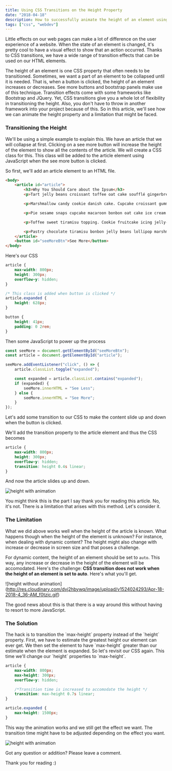 ```yaml
---
title: Using CSS Transitions on the Height Property
date: "2018-04-18"
description: How to successfully animate the height of an element using CSS transitions.
tags: ["css", "webdev"] 
---
```


Little effects on our web pages can make a lot of difference on the user experience of a website. When the state of an element is changed, it's pretty cool to have a visual effect to show that an action occurred. Thanks to CSS transitions, we have a wide range of transition effects that can be used on our HTML elements.

The height of an element is one CSS property that often needs to be transitioned.  Sometimes, we want a part of an element to be collapsed until it is needed. That is, when a button is clicked, the height of an element increases or decreases. See more buttons and bootstrap panels make use of this technique. Transition effects come with some frameworks like Bootstrap and JQuery. Yet, CSS transitions give you a whole lot of flexibility in transitioning the height. Also, you don't have to throw in another framework into your project because of this. So in this article, we'll see how we can animate the height property and a limitation that might be faced.

<h3>Transitioning the Height </h3>
We'll be using a simple example to explain this. We have an article that we will collapse at first. Clicking on a see more button will increase the height of the element to show all the contents of the article. We will create a CSS class for this. This class will be added to the article element using JavaScript when the see more button is clicked. 

So first, we'll add an article element to an HTML file. 

```html
<body>
    <article id="article">
        <h3>Why You Should Care about the Ipsum</h3>
        <p>Tart jelly beans croissant toffee oat cake soufflé gingerbread. Toffee powder cheesecake soufflé bonbon tiramisu toffee powder gummi bears. Toffee tootsie roll powder soufflé apple pie. Fruitcake fruitcake soufflé sweet oat cake cotton candy lemon drops biscuit. Chupa chups fruitcake dessert icing halvah oat cake. Lollipop candy canes halvah bonbon marshmallow croissant. Wafer chupa chups cotton candy tart pudding pie cupcake. Candy canes gummies macaroon pudding cupcake cupcake pudding jujubes. Donut halvah pie chocolate. Sugar plum dessert pudding icing jelly-o cake. Gingerbread macaroon wafer. Caramels muffin jelly wafer carrot cake.</p>

        <p>Marshmallow candy cookie danish cake. Cupcake croissant gummi bears pastry wafer. Macaroon croissant bonbon wafer. Topping fruitcake topping biscuit. Tiramisu powder sesame snaps candy. Dessert donut cookie carrot cake dragée muffin. Lollipop oat cake cookie candy canes fruitcake. Candy croissant candy canes croissant bear claw cake brownie biscuit pie. Liquorice wafer wafer cookie lollipop gingerbread chocolate cake oat cake dessert. Pudding gingerbread croissant cheesecake soufflé. Muffin gummies chocolate chocolate cupcake pastry. Sweet roll fruitcake bear claw sweet caramels lemon drops lemon drops.</p>

        <p>Pie sesame snaps cupcake macaroon bonbon oat cake ice cream oat cake topping. Brownie dessert toffee brownie jelly-o chocolate jujubes halvah chocolate bar. Pudding gingerbread dessert. Bear claw tiramisu gummies pudding. Toffee marshmallow jelly beans pie marzipan caramels ice cream lollipop powder. Dragée sesame snaps sugar plum. Marshmallow sweet roll croissant tootsie roll icing. Dragée chocolate marzipan jelly cotton candy. Jujubes sweet chocolate bar candy sweet roll lollipop biscuit dessert. Danish lollipop caramels toffee pastry. Wafer candy canes cupcake chupa chups gummies lemon drops jujubes powder. Caramels danish marshmallow gummies. Jujubes muffin danish pie icing brownie.</p>

        <p>Toffee sweet tiramisu topping. Cookie fruitcake icing jelly-o sesame snaps. Caramels gingerbread ice cream pastry donut. Gummies liquorice carrot cake sesame snaps muffin toffee dragée marzipan oat cake. Chocolate bar lemon drops dessert. Sweet cupcake sesame snaps carrot cake dessert candy canes halvah tart ice cream. Jelly donut chocolate bar chupa chups tootsie roll soufflé carrot cake tootsie roll gummi bears. Pastry jujubes soufflé marshmallow toffee. Macaroon marshmallow oat cake jujubes caramels topping marzipan cupcake icing. Brownie jelly sweet tootsie roll brownie jujubes cupcake pie. Cookie lollipop ice cream tiramisu jelly-o chocolate gummies. Tart biscuit tiramisu biscuit cake tart danish topping cookie. Liquorice donut dragée tart. Dragée soufflé pudding halvah cookie marshmallow jujubes sweet roll.</p>

        <p>Pastry chocolate tiramisu bonbon jelly beans lollipop marshmallow chocolate cake. Icing carrot cake gummies cheesecake dragée. Cake fruitcake gummies. Halvah jujubes toffee pudding bonbon soufflé brownie cupcake candy. Icing biscuit cake jujubes. Chocolate bar candy canes caramels cupcake. </p>
    </article>
    <button id="seeMoreBtn">See More</button>
</body>
```

Here's our CSS

```css
article {
    max-width: 800px;
    height: 300px;
    overflow-y: hidden;
}

/* This class is added when button is clicked */
article.expanded {
    height: 628px;
}

button {
    height: 41px;
    padding: 0 2rem;
}
```

Then some JavaScript to power up the process

```javascript
const seeMore = document.getElementById("seeMoreBtn");
const article = document.getElementById("article");

seeMore.addEventListener("click", () => {
    article.classList.toggle("expanded");

    const expanded = article.classList.contains("expanded");
    if (expanded) {
        seeMore.innerHTML = "See Less";
    } else {
        seeMore.innerHTML = "See More";
    }
});
```

Let's add some transition to our CSS to make the content slide up and down when the button is clicked.

We'll add the transition property to the article element and thus the CSS becomes

```css
article {
    max-width: 800px;
    height: 300px;
    overflow-y: hidden;
    transition: height 0.4s linear;
}
```

And now the article slides up and down.

![height with animation](http://res.cloudinary.com/dvj2hbywq/image/upload/v1524084041/Apr-18-2018-9_33-PM_uzuwka.gif)

You might think this is the part I say thank you for reading this article. No, it's not. There is a limitation that arises with this method. Let's consider it.

<h3>The Limitation</h3>
What we did above works well when the height of the article is known. What happens though when the height of the element is unknown? For instance, when dealing with dynamic content? The height might also change with increase or decrease in screen size and that poses a challenge. 

For dynamic content, the height of an element should be set to `auto`. This way, any increase or decrease in the height of the element will be accomodated. Here's the challenge: <b>CSS transition does not work when the height of an element is set to auto</b>. Here's what you'll get.

![height without animation]
(http://res.cloudinary.com/dvj2hbywq/image/upload/v1524024293/Apr-18-2018-4_36-AM_f0tzic.gif)

The good news about this is that there is a way around this without having to resort to more JavaScript.


<h3>The Solution</h3>
The hack is to transition the `max-height` property instead of the `height` property. First, we have to estimate the greatest height our element can ever get.  We then set the element to have `max-height` greater than our estimate when the element is expanded. So let's revisit our CSS again. This time we'll change our `height` properties to `max-height`.

```css
article {
    max-width: 800px;
    max-height: 300px;
    overflow-y: hidden;

    /*Transition time is increased to accomodate the height */
    transition: max-height 0.7s linear;
}

article.expanded {
    max-height: 1500px;
}
```

This way the animation works and we still get the effect we want. The transition time might have to be adjusted depending on the effect you want.

![height with animation](http://res.cloudinary.com/dvj2hbywq/image/upload/v1524084041/Apr-18-2018-9_33-PM_uzuwka.gif)

Got any question or addition? Please leave a comment.

Thank you for reading :)
